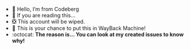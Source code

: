 - 👋 Hello, I’m from Codeberg
- 👀 If you are reading this...
- ❎ This account will be wiped.
- 📖 This is your chance to put this in WayBack Machine!
- :octocat: **The reason is... You can look at my created issues to know why!**



